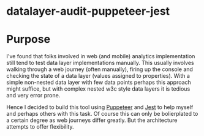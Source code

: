 # datalayer-audit-puppeteer-jest
# Purpose
I've found that folks involved in web (and mobile) analytics implementation still tend to test data layer implementations manually. This usually involves walking through a web journey (often manually), firing up the console and checking the state of a data layer (values assigned to properties). With a simple non-nested data layer with few data points perhaps this approach might suffice, but with complex nested w3c style data layers it is tedious and very error prone. 

Hence I decided to build this tool using [Puppeteer](https://pptr.dev/) and [Jest](https://jestjs.io/docs/en/puppeteer) to help myself and perhaps others with this task. Of course this can only be bolierplated to a certain degree as web journeys differ greatly. But the architecture attempts to offer flexibility.

